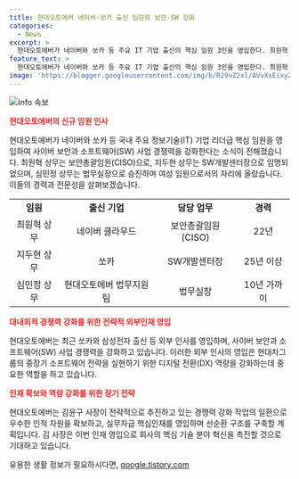 ```yaml
---
title: 현대오토에버 네이버·쏘카 출신 임원의 보안·SW 강화
categories:
  - News
excerpt: >
  현대오토에버가 네이버와 쏘카 등 주요 IT 기업 출신의 핵심 임원 3인을 영입한다. 최원혁 CISO, 지두현 SW개발센터장, 심민정 법무실장이 각각 새로 합류하며, 사이버 보안 및 SW 경쟁력을 강화할 계획이다. 최원혁은 네이버 클라우드 출신으로 보안 전문가로, 지두현은 IT 기업에서 25년 경력 보유하며, 심민정은 현대오토에버 최초의 여성 임원이다. 이번 영입은 현대오토에버의 사이버 보안 및 SW 경쟁력 강화를 위한 전략적인 움직임으로, 이를 통해 차그룹의 소프트웨어 전략을 강화하고 실현하려는 계획이다.
feature_text: >
  현대오토에버가 네이버와 쏘카 등 주요 IT 기업 출신의 핵심 임원 3인을 영입한다. 최원혁 CISO, 지두현 SW개발센터장, 심민정 법무실장이 각각 새로 합류하며, 사이버 보안 및 SW 경쟁력을 강화할 계획이다. 최원혁은 네이버 클라우드 출신으로 보안 전문가로, 지두현은 IT 기업에서 25년 경력 보유하며, 심민정은 현대오토에버 최초의 여성 임원이다. 이번 영입은 현대오토에버의 사이버 보안 및 SW 경쟁력 강화를 위한 전략적인 움직임으로, 이를 통해 차그룹의 소프트웨어 전략을 강화하고 실현하려는 계획이다.
image: 'https://blogger.googleusercontent.com/img/b/R29vZ2xl/AVvXsEixyZcFfHzMRdzZMjFBmAUKJYCLCGyLL1o632UiGVXcaFdKo_bkvkuCioo0uUKlGfBVcT3P84aROyZIXSBEx3Aw5nCQ3pTgDom1WDC4m8eifvWiAmWEEVb4x6G_l8C0QH225ldMjyaFvpxGEBGNO37VmDTDMHGhJPq73UglMfDca1-0aw/s1600/blogspot.png'
---
```


<p><img src="https://blogger.googleusercontent.com/img/b/R29vZ2xl/AVvXsEixyZcFfHzMRdzZMjFBmAUKJYCLCGyLL1o632UiGVXcaFdKo_bkvkuCioo0uUKlGfBVcT3P84aROyZIXSBEx3Aw5nCQ3pTgDom1WDC4m8eifvWiAmWEEVb4x6G_l8C0QH225ldMjyaFvpxGEBGNO37VmDTDMHGhJPq73UglMfDca1-0aw/s1600/blogspot.png" alt="info 속보" /></p>

<p><b><span style="color: #ee2323;">현대오토에버의 신규 임원 인사</span></b></p>

<p data-ke-size="size16"></p>

<p>현대오토에버가 네이버와 쏘카 등 국내 주요 정보기술(IT) 기업 리더급 핵심 임원을 영입하여 사이버 보안과 소프트웨어(SW) 사업 경쟁력을 강화한다는 소식이 전해졌습니다. 최원혁 상무는 보안총괄임원(CISO)으로, 지두현 상무는 SW개발센터장으로 임명되었으며, 심민정 상무는 법무실장으로 승진하며 여성 임원으로서의 자리에 올랐습니다. 이들의 경력과 전문성을 살펴보겠습니다.</p>

<p data-ke-size="size16"></p>

<table>
  <tbody>
    <tr>
      <td style="text-align: center; height: 17px;"><b>임원</b></td>
      <td style="text-align: center; height: 17px;"><b>출신 기업</b></td>
      <td style="text-align: center; height: 17px;"><b>담당 업무</b></td>
      <td style="text-align: center; height: 17px;"><b>경력</b></td>
    </tr>
    <tr>
      <td style="text-align: center; height: 17px;">최원혁 상무</td>
      <td style="text-align: center; height: 17px;">네이버 클라우드</td>
      <td style="text-align: center; height: 17px;">보안총괄임원(CISO)</td>
      <td style="text-align: center; height: 17px;">22년</td>
    </tr>
    <tr>
      <td style="text-align: center; height: 17px;">지두현 상무</td>
      <td style="text-align: center; height: 17px;">쏘카</td>
      <td style="text-align: center; height: 17px;">SW개발센터장</td>
      <td style="text-align: center; height: 17px;">25년 이상</td>
    </tr>
    <tr>
      <td style="text-align: center; height: 17px;">심민정 상무</td>
      <td style="text-align: center; height: 17px;">현대오토에버 법무지원팀</td>
      <td style="text-align: center; height: 17px;">법무실장</td>
      <td style="text-align: center; height: 17px;">10년 가까이</td>
    </tr>
  </tbody>
</table>

<p data-ke-size="size16"></p>

<p><b><span style="color: #ee2323;">대내외적 경쟁력 강화를 위한 전략적 외부인재 영입</span></b></p>

<p data-ke-size="size16"></p>

<p>현대오토에버는 최근 쏘카와 삼성전자 출신 등 외부 인사를 영입하며, 사이버 보안과 소프트웨어(SW) 사업 경쟁력을 강화하고 있습니다. 이러한 외부 인사의 영입은 현대차그룹의 중장기 소프트웨어 전략을 실현하기 위한 디지털 전환(DX) 역량을 강화하는데 중요한 역할을 하고 있습니다.</p>

<p data-ke-size="size16"></p>

<p><b><span style="color: #ee2323;">인재 확보와 역량 강화를 위한 장기 전략</span></b></p>

<p data-ke-size="size16"></p>

<p>현대오토에버는 김윤구 사장이 전략적으로 추진하고 있는 경쟁력 강화 작업의 일환으로 우수한 인적 자원을 확보하고, 실무자급 핵심인재를 영입하며 선순환 구조를 구축할 계획입니다. 김 사장은 이번 인재 영입으로 회사의 핵심 기술 분야 혁신을 촉진할 것으로 기대하고 있습니다.</p>

<p data-ke-size="size16"></p>
유용한 생활 정보가 필요하시다면, <a href="https://qoogle.tistory.com" rel="dofollow">qoogle.tistory.com</a>


